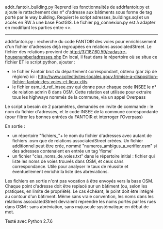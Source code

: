 addr_fantoir_building.py
Reprend les fonctionnalités de addrfantoir.py et ajoute le rattachement des n° d'adresse aux bâtiments sous forme de tag porté par le way building.
Requiert le script adresses_buildings.sql et un accès en RW à une base PostGIS.
Le fichier pg_connexion.py est à adapter en modifiant les parties entre <>.

***************
addrfantoir.py : recherche du code FANTOIR des voies pour enrichissement d'un fichier d'adresses déjà regroupées en relations associatedStreet.
Le fichier des relations provient de http://37.187.60.59/cadastre-housenumber/adresses.php
En local, il faut dans le répertoire où se situe ce fichier ET le script python, ajouter :
- le fichier Fantoir brut du département correspondant, obtenu (par zip de régions) ici :
http://www.collectivites-locales.gouv.fr/mise-a-disposition-fichier-fantoir-des-voies-et-lieux-dits
- le fichier osm_id_ref_insee.csv qui donne pour chaque code INSEE le n° de relation admin 8 dans OSM. Cette relation est utilisée pour extraire tous les highways nommés de la commune, via un appel Overpass

Le script a besoin de 2 paramètres, demandés en invite de commande : le nom du fichier d'adresses, et le code INSEE de la commune correspondante (pour filtrer les bonnes entrées du FANTOIR et interroger l'Overpass)

En sortie :
- un répertoire "fichiers_"+ le nom du fichier d'adresses avec autant de fichiers .osm que de relations associatedStreet créées. Un fichier additionnel peut être crée, nommé "numeros_ambigus_a_verifier.osm" si des adresses contenaient en entrée un tag 'fixme'
- un fichier "cles_noms_de_voies.txt" dans le répertoire initial : fichier qui liste les noms de voies trouvés dans OSM, et ceux sans correspondance. Utile pour analyser le taux de réussite et éventuellement enrichir la liste des abréviations.

Les fichiers en sortie n'ont pas vocation à être envoyés vers la base OSM. Chaque point d'adresse doit être replacé sur un bâtiment (ou, selon les pratiques, en limite de propriété). Le cas échéant, le point doit être intégré au contour d'un bâtiment. Même sans vraie convention, les noms dans les relations associatedStreet devraient reprendre les noms portés par les rues dans OSM : sans abréviation, sans majuscule systématique en début de mot.

Testé avec Python 2.7.6
